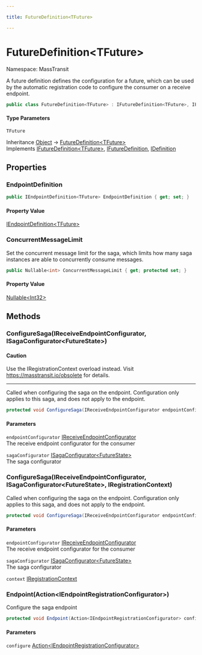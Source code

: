 ```yaml
---

title: FutureDefinition<TFuture>

---
```


# FutureDefinition\<TFuture\>

Namespace: MassTransit

A future definition defines the configuration for a future, which can be used by the automatic registration code to
 configure the consumer on a receive endpoint.

```csharp
public class FutureDefinition<TFuture> : IFutureDefinition<TFuture>, IFutureDefinition, IDefinition
```

#### Type Parameters

`TFuture`<br/>

Inheritance [Object](https://learn.microsoft.com/en-us/dotnet/api/system.object) → [FutureDefinition\<TFuture\>](../masstransit/futuredefinition-1)<br/>
Implements [IFutureDefinition\<TFuture\>](../masstransit/ifuturedefinition-1), [IFutureDefinition](../masstransit/ifuturedefinition), [IDefinition](../masstransit/idefinition)

## Properties

### **EndpointDefinition**

```csharp
public IEndpointDefinition<TFuture> EndpointDefinition { get; set; }
```

#### Property Value

[IEndpointDefinition\<TFuture\>](../masstransit/iendpointdefinition-1)<br/>

### **ConcurrentMessageLimit**

Set the concurrent message limit for the saga, which limits how many saga instances are able to concurrently
 consume messages.

```csharp
public Nullable<int> ConcurrentMessageLimit { get; protected set; }
```

#### Property Value

[Nullable\<Int32\>](https://learn.microsoft.com/en-us/dotnet/api/system.nullable-1)<br/>

## Methods

### **ConfigureSaga(IReceiveEndpointConfigurator, ISagaConfigurator\<FutureState\>)**

#### Caution

Use the IRegistrationContext overload instead. Visit https://masstransit.io/obsolete for details.

---

Called when configuring the saga on the endpoint. Configuration only applies to this saga, and does not apply to
 the endpoint.

```csharp
protected void ConfigureSaga(IReceiveEndpointConfigurator endpointConfigurator, ISagaConfigurator<FutureState> sagaConfigurator)
```

#### Parameters

`endpointConfigurator` [IReceiveEndpointConfigurator](../masstransit/ireceiveendpointconfigurator)<br/>
The receive endpoint configurator for the consumer

`sagaConfigurator` [ISagaConfigurator\<FutureState\>](../masstransit/isagaconfigurator-1)<br/>
The saga configurator

### **ConfigureSaga(IReceiveEndpointConfigurator, ISagaConfigurator\<FutureState\>, IRegistrationContext)**

Called when configuring the saga on the endpoint. Configuration only applies to this saga, and does not apply to
 the endpoint.

```csharp
protected void ConfigureSaga(IReceiveEndpointConfigurator endpointConfigurator, ISagaConfigurator<FutureState> sagaConfigurator, IRegistrationContext context)
```

#### Parameters

`endpointConfigurator` [IReceiveEndpointConfigurator](../masstransit/ireceiveendpointconfigurator)<br/>
The receive endpoint configurator for the consumer

`sagaConfigurator` [ISagaConfigurator\<FutureState\>](../masstransit/isagaconfigurator-1)<br/>
The saga configurator

`context` [IRegistrationContext](../masstransit/iregistrationcontext)<br/>

### **Endpoint(Action\<IEndpointRegistrationConfigurator\>)**

Configure the saga endpoint

```csharp
protected void Endpoint(Action<IEndpointRegistrationConfigurator> configure)
```

#### Parameters

`configure` [Action\<IEndpointRegistrationConfigurator\>](https://learn.microsoft.com/en-us/dotnet/api/system.action-1)<br/>
